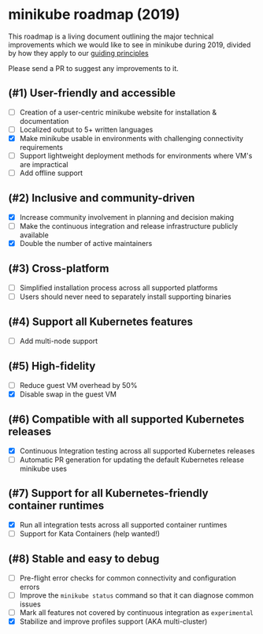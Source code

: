 # minikube roadmap (2019)

This roadmap is a living document outlining the major technical improvements which we would like to see in minikube during 2019, divided by how they apply to our [guiding principles](principles.md)

Please send a PR to suggest any improvements to it.

## (#1) User-friendly and accessible

- [ ] Creation of a user-centric minikube website for installation & documentation
- [ ] Localized output to 5+ written languages
- [x] Make minikube usable in environments with challenging connectivity requirements
- [ ] Support lightweight deployment methods for environments where VM's are impractical
- [ ] Add offline support

## (#2) Inclusive and community-driven

- [x] Increase community involvement in planning and decision making
- [ ] Make the continuous integration and release infrastructure publicly available
- [x] Double the number of active maintainers

## (#3) Cross-platform

- [ ] Simplified installation process across all supported platforms
- [ ] Users should never need to separately install supporting binaries

## (#4) Support all Kubernetes features

- [ ] Add multi-node support

## (#5) High-fidelity

- [ ] Reduce guest VM overhead by 50%
- [x] Disable swap in the guest VM

## (#6) Compatible with all supported Kubernetes releases

- [x] Continuous Integration testing across all supported Kubernetes releases
- [ ] Automatic PR generation for updating the default Kubernetes release minikube uses

## (#7) Support for all Kubernetes-friendly container runtimes

- [x] Run all integration tests across all supported container runtimes
- [ ] Support for Kata Containers (help wanted!)

## (#8) Stable and easy to debug

- [ ] Pre-flight error checks for common connectivity and configuration errors
- [ ] Improve the `minikube status` command so that it can diagnose common issues
- [ ] Mark all features not covered by continuous integration as `experimental`
- [x] Stabilize and improve profiles support (AKA multi-cluster)
